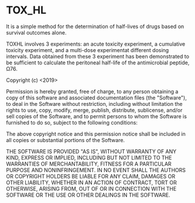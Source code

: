 # TOX_HL
 It is a simple method for the determination of half-lives of drugs based on survival outcomes alone.
 
TOXHL involves 3 experiments: an acute toxicity experiment, a cumulative toxicity experiment, and a multi-dose experimentat different dosing intervals. Data obtained from these 3 experiment has been demonstrated to be sufficient to calculate the peritoneal half-life of the antimicrobial peptide, Ω76.



Copyright (c) <2019> <Preetham Venkatesh>

Permission is hereby granted, free of charge, to any person obtaining a copy
of this software and associated documentation files (the "Software"), to deal
in the Software without restriction, including without limitation the rights
to use, copy, modify, merge, publish, distribute, sublicense, and/or sell
copies of the Software, and to permit persons to whom the Software is
furnished to do so, subject to the following conditions:

The above copyright notice and this permission notice shall be included in all
copies or substantial portions of the Software.

THE SOFTWARE IS PROVIDED "AS IS", WITHOUT WARRANTY OF ANY KIND, EXPRESS OR
IMPLIED, INCLUDING BUT NOT LIMITED TO THE WARRANTIES OF MERCHANTABILITY,
FITNESS FOR A PARTICULAR PURPOSE AND NONINFRINGEMENT. IN NO EVENT SHALL THE
AUTHORS OR COPYRIGHT HOLDERS BE LIABLE FOR ANY CLAIM, DAMAGES OR OTHER
LIABILITY, WHETHER IN AN ACTION OF CONTRACT, TORT OR OTHERWISE, ARISING FROM,
OUT OF OR IN CONNECTION WITH THE SOFTWARE OR THE USE OR OTHER DEALINGS IN THE
SOFTWARE.
